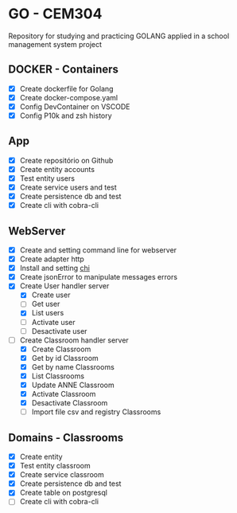 # GO - CEM304

Repository for studying and practicing GOLANG applied in a school management system project

## DOCKER - Containers
 - [X] Create dockerfile for Golang
 - [X] Create docker-compose.yaml
 - [X] Config DevContainer on VSCODE
 - [X] Config P10k and zsh history

## App
 - [X] Create repositório on Github
 - [X] Create entity accounts
 - [X] Test entity users
 - [X] Create service users and test
 - [X] Create persistence db and test
 - [X] Create cli with cobra-cli

## WebServer
 - [X] Create and setting command line for webserver
 - [X] Create adapter http
 - [X] Install and setting [chi](https://go-chi.io/#/) 
 - [X] Create jsonError to manipulate messages errors
 - [X] Create User handler server
   - [X] Create user
   - [ ] Get user
   - [X] List users
   - [ ] Activate user
   - [ ] Desactivate user
 - [ ] Create Classroom handler server
   - [X] Create Classroom
   - [X] Get by id Classroom
   - [X] Get by name Classrooms
   - [X] List Classrooms
   - [X] Update ANNE Classroom
   - [X] Activate Classroom
   - [X] Desactivate Classroom
   - [ ] Import file csv and registry Classrooms

## Domains - Classrooms
 - [X] Create entity
 - [X] Test entity classroom
 - [X] Create service classroom
 - [X] Create persistence db and test
 - [X] Create table on postgresql
 - [ ] Create cli with cobra-cli